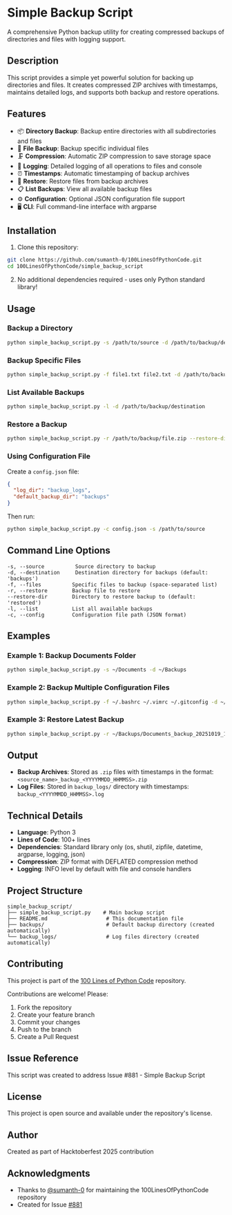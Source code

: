 # Simple Backup Script

A comprehensive Python backup utility for creating compressed backups of directories and files with logging support.

## Description

This script provides a simple yet powerful solution for backing up directories and files. It creates compressed ZIP archives with timestamps, maintains detailed logs, and supports both backup and restore operations.

## Features

- 📦 **Directory Backup**: Backup entire directories with all subdirectories and files
- 📄 **File Backup**: Backup specific individual files
- 🗜️ **Compression**: Automatic ZIP compression to save storage space
- 📝 **Logging**: Detailed logging of all operations to files and console
- ⏰ **Timestamps**: Automatic timestamping of backup archives
- 🔄 **Restore**: Restore files from backup archives
- 📋 **List Backups**: View all available backup files
- ⚙️ **Configuration**: Optional JSON configuration file support
- 🖥️ **CLI**: Full command-line interface with argparse

## Installation

1. Clone this repository:
```bash
git clone https://github.com/sumanth-0/100LinesOfPythonCode.git
cd 100LinesOfPythonCode/simple_backup_script
```

2. No additional dependencies required - uses only Python standard library!

## Usage

### Backup a Directory

```bash
python simple_backup_script.py -s /path/to/source -d /path/to/backup/destination
```

### Backup Specific Files

```bash
python simple_backup_script.py -f file1.txt file2.txt -d /path/to/backup/destination
```

### List Available Backups

```bash
python simple_backup_script.py -l -d /path/to/backup/destination
```

### Restore a Backup

```bash
python simple_backup_script.py -r /path/to/backup/file.zip --restore-dir /path/to/restore
```

### Using Configuration File

Create a `config.json` file:
```json
{
  "log_dir": "backup_logs",
  "default_backup_dir": "backups"
}
```

Then run:
```bash
python simple_backup_script.py -c config.json -s /path/to/source
```

## Command Line Options

```
-s, --source          Source directory to backup
-d, --destination     Destination directory for backups (default: 'backups')
-f, --files          Specific files to backup (space-separated list)
-r, --restore        Backup file to restore
--restore-dir        Directory to restore backup to (default: 'restored')
-l, --list           List all available backups
-c, --config         Configuration file path (JSON format)
```

## Examples

### Example 1: Backup Documents Folder
```bash
python simple_backup_script.py -s ~/Documents -d ~/Backups
```

### Example 2: Backup Multiple Configuration Files
```bash
python simple_backup_script.py -f ~/.bashrc ~/.vimrc ~/.gitconfig -d ~/config_backups
```

### Example 3: Restore Latest Backup
```bash
python simple_backup_script.py -r ~/Backups/Documents_backup_20251019_120000.zip --restore-dir ~/Restored
```

## Output

- **Backup Archives**: Stored as `.zip` files with timestamps in the format: `<source_name>_backup_<YYYYMMDD_HHMMSS>.zip`
- **Log Files**: Stored in `backup_logs/` directory with timestamps: `backup_<YYYYMMDD_HHMMSS>.log`

## Technical Details

- **Language**: Python 3
- **Lines of Code**: 100+ lines
- **Dependencies**: Standard library only (os, shutil, zipfile, datetime, argparse, logging, json)
- **Compression**: ZIP format with DEFLATED compression method
- **Logging**: INFO level by default with file and console handlers

## Project Structure

```
simple_backup_script/
├── simple_backup_script.py    # Main backup script
├── README.md                   # This documentation file
├── backups/                    # Default backup directory (created automatically)
└── backup_logs/                # Log files directory (created automatically)
```

## Contributing

This project is part of the [100 Lines of Python Code](https://github.com/sumanth-0/100LinesOfPythonCode) repository.

Contributions are welcome! Please:
1. Fork the repository
2. Create your feature branch
3. Commit your changes
4. Push to the branch
5. Create a Pull Request

## Issue Reference

This script was created to address Issue #881 - Simple Backup Script

## License

This project is open source and available under the repository's license.

## Author

Created as part of Hacktoberfest 2025 contribution

## Acknowledgments

- Thanks to [@sumanth-0](https://github.com/sumanth-0) for maintaining the 100LinesOfPythonCode repository
- Created for Issue [#881](https://github.com/sumanth-0/100LinesOfPythonCode/issues/881)

